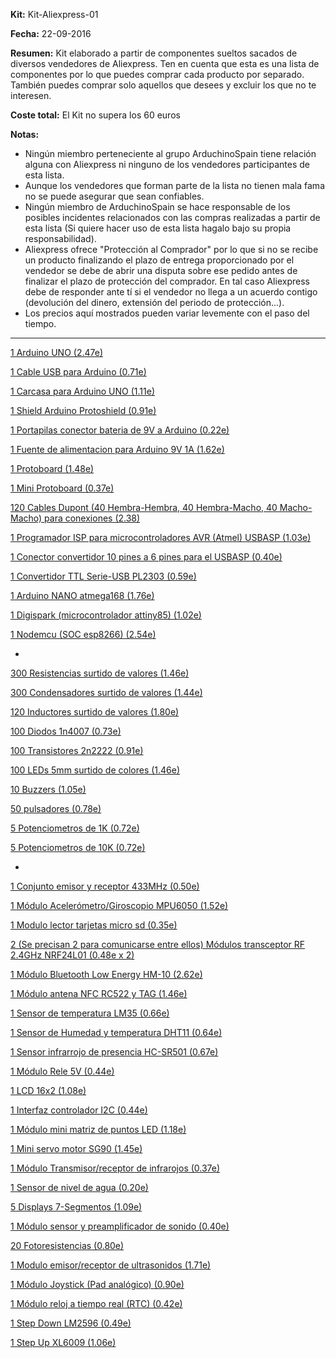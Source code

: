 
**Kit:** Kit-Aliexpress-01


**Fecha:** 22-09-2016



**Resumen:** Kit elaborado a partir de componentes sueltos sacados de diversos vendedores de Aliexpress. Ten en cuenta que esta es una lista de componentes por lo que puedes comprar cada producto por separado. También puedes comprar solo aquellos que desees y excluir los que no te interesen.

**Coste total:** El Kit no supera los 60 euros


**Notas:**

  * Ningún miembro perteneciente al grupo ArduchinoSpain tiene relación alguna con Aliexpress ni ninguno de los vendedores participantes de esta lista.
  * Aunque los vendedores que forman parte de la lista no tienen mala fama no se puede asegurar que sean confiables.
  * Ningún miembro de ArduchinoSpain se hace responsable de los posibles incidentes relacionados con las compras realizadas a partir de esta lista (Si quiere hacer uso de esta lista hagalo bajo su propia responsabilidad).
  * Aliexpress ofrece "Protección al Comprador" por lo que si no se recibe un producto finalizando el plazo de entrega proporcionado por el vendedor se debe de abrir una disputa sobre ese pedido antes de finalizar el plazo de protección del comprador. En tal caso Aliexpress debe de responder ante tí si el vendedor no llega a un acuerdo contigo (devolución del dinero, extensión del periodo de protección...).
  * Los precios aquí mostrados pueden variar levemente con el paso del tiempo.

---

[1 Arduino UNO (2.47e)](https://es.aliexpress.com/item/Free-shipping-high-quality-UNO-R3-MEGA328P-CH340G-for-Arduino-Compatible-NO-USB-CABLE/32247080125.html?spm=2114.17010208.99999999.305.ltEcdv)

[1 Cable USB para Arduino (0.71e)](https://es.aliexpress.com/item/usb-cable-for-arduino-with-UNO-R3-ATMEGA328P-PU-ATMEGA8U2-and-Mega-2560-R3-Mega2560-REV3/32624000858.html?spm=2114.17010208.99999999.461.ltEcdv)

[1 Carcasa para Arduino UNO (1.11e)](https://es.aliexpress.com/item/UNO-R3-Development-board-shell-learning-board-box-free-shipping/32272127617.html?spm=2114.17010208.99999999.494.ltEcdv)

[1 Shield Arduino Protoshield (0.91e)](https://es.aliexpress.com/item/UNO-Proto-Shield-prototype-expansion-board-with-SYB-170-mini-breadboard-based-For-ARDUINO-UNO-ProtoShield/32696375292.html?spm=2114.17010208.99999999.357.ltEcdv)

[1 Portapilas conector bateria de 9V a Arduino (0.22e)](https://es.aliexpress.com/item/2pcs-90-DC-9V-Battery-button-power-plug-for-Arduino-Mega-2560-1280-UNO-R3-132/1638134221.html?spm=2114.17010208.99999999.329.ltEcdv)

[1 Fuente de alimentacion para Arduino 9V 1A (1.62e)](https://es.aliexpress.com/item/AC-100V-240V-Converter-Adapter-DC-9V-1A-Power-Supply-EU-Plug-DC-5-5mm-x/1790751413.html?spm=2114.17010208.99999999.479.ltEcdv)

[1 Protoboard (1.48e)](https://es.aliexpress.com/item/SHIPPING-1pcs-Breadboard-830-Point-PCB-Board-MB-102-MB102-Test-Develop-DIY-kit-nodemcu-raspberri/32647846491.html?spm=2114.17010208.99999999.445.ltEcdv)

[1 Mini Protoboard (0.37e)](https://es.aliexpress.com/item/SYB-170-Mini-Solderless-Prototype-Breadboard-170-Tie-points-for-ATMEGA-PIC-Arduino-UNO-Free-Shipping/32258195960.html?spm=2114.17010208.99999999.482.ltEcdv)

[120 Cables Dupont (40 Hembra-Hembra, 40 Hembra-Macho, 40 Macho-Macho) para conexiones (2.38)](https://es.aliexpress.com/item/Free-shipping-Dupont-line-120pcs-20cm-male-to-male-male-to-female-and-female-to-female/32246786433.html?spm=2114.17010208.99999999.290.ltEcdv)

[1 Programador ISP para microcontroladores AVR (Atmel) USBASP (1.03e)](https://es.aliexpress.com/item/1LOT-New-USBASP-USBISP-AVR-Programmer-USB-ISP-USB-ASP-ATMEGA8-ATMEGA128-Support-Win7-64K/32341688129.html?spm=2114.17010208.99999999.458.ltEcdv)

[1 Conector convertidor 10 pines a 6 pines para el USBASP (0.40e)](https://es.aliexpress.com/item/Free-shipping-50PCS-lot-10-Pin-to-6-Pin-Adapter-Board-for-AVRISP-MKII-USBASP-STK500/1938426858.html?spm=2114.17010208.99999999.467.ltEcdv)

[1 Convertidor TTL Serie-USB PL2303 (0.59e)](https://es.aliexpress.com/item/Free-Shipping-1pcs-PL2303-USB-To-RS232-TTL-Converter-Adapter-Module-with-free-cable-PL2303HX/32246637820.html?spm=2114.17010208.99999999.302.ltEcdv)

[1 Arduino NANO atmega168 (1.76e)](https://es.aliexpress.com/item/Nano-V3-ATmega168-CH340-MicroUSB-Compatible-for-Arduino-Nano-V3/32572993712.html?spm=2114.17010208.99999999.433.ltEcdv)

[1 Digispark (microcontrolador attiny85) (1.02e)](https://es.aliexpress.com/item/1pcs-Digispark-kickstarter-development-board-ATTINY85-module-for-Arduino-usb/32584084654.html?spm=2114.17010208.99999999.405.ltEcdv)

[1 Nodemcu (SOC esp8266) (2.54e)](https://es.aliexpress.com/item/1PCS-Wireless-module-CH340-NodeMcu-V3-Lua-WIFI-Internet-of-Things-development-board-based-ESP8266/32723619934.html?spm=2114.17010208.99999999.451.ltEcdv)

-

[300 Resistencias surtido de valores (1.46e)](https://es.aliexpress.com/item/1Pack-300Pcs-10-1M-Ohm-1-4w-Resistance-1-Metal-Film-Resistor-Resistance-Assortment-Kit-Set/32505894332.html?spm=2114.17010208.99999999.396.ltEcdv)

[300 Condensadores surtido de valores (1.44e)](https://es.aliexpress.com/item/Ceramic-capacitor-2PF-0-1UF-30-valuesX10pcs-300pcs-Electronic-Components-Package-ceramic-capacitor-Assorted-Kit/972757083.html?spm=2114.17010208.99999999.317.ltEcdv)

[120 Inductores surtido de valores (1.80e)](https://es.aliexpress.com/item/color-ring-inductor-assortment-Free-shiiping-0307-1-4W-Inductors-1UH-1MH-12valuesX10pcs-120pcs-Inductors-Assorted/32659330381.html?spm=2114.17010208.99999999.311.ltEcdv)

[100 Diodos 1n4007 (0.73e)](https://es.aliexpress.com/item/Free-Shipping-100pcs-lot-2-0USD-1N4007-1A-1000V-Rectifier-Diode-wholesale-Current-Stock-long-term/32247116271.html?spm=2114.17010208.99999999.284.ltEcdv)

[100 Transistores 2n2222 (0.91e)](https://es.aliexpress.com/item/2n2222-to-92-small-power-triode/1206409208.html?spm=2114.17010208.99999999.420.ltEcdv)

[100 LEDs 5mm surtido de colores (1.46e)](https://es.aliexpress.com/item/100pcs-5mm-LED-diode-Light-Assorted-Kit-DIY-LEDs-Set-White-Yellow-Red-Green-Blue-electronic/32618633084.html?spm=2114.17010208.99999999.414.ltEcdv)

[10 Buzzers (1.05e)](https://es.aliexpress.com/item/5PCS-Lot-Passive-Buzzer-AC-12MM-8-5MM-12085-16R-Resistance-3V-5V-9V-12V-In/32503620431.html?spm=2114.17010208.99999999.411.ltEcdv)

[50 pulsadores (0.78e)](https://es.aliexpress.com/item/50pcs-lot-6x6x8MM-4PIN-G93-Tactile-Tact-Push-Button-Micro-Switch-Direct-Self-Reset-DIP-Top/32668577723.html?spm=2114.17010208.99999999.439.ltEcdv)

[5 Potenciometros de 1K (0.72e)](https://es.aliexpress.com/item/5-pcs-1K-3362-102-Potentiometer-Free-Shipping/32428222276.html?spm=2114.17010208.99999999.269.ltEcdv)

[5 Potenciometros de 10K (0.72e)](https://es.aliexpress.com/item/5-pcs-10K-3362-Potentiometer-103-Potentiometer-Adjustable-Resistance-Best-Sales/32428178783.html?spm=2114.17010208.99999999.266.ltEcdv)

-

[1 Conjunto emisor y receptor 433MHz (0.50e)](https://es.aliexpress.com/item/Free-Shopping-433M-315M-2pair-4PCS-superregenerative-module-wireless-transmitter-module-RF-wireless-receiver-module/32248447888.html?spm=2114.17010208.99999999.278.ltEcdv)

[1 Módulo Acelerómetro/Giroscopio MPU6050 (1.52e)](https://es.aliexpress.com/item/MPU-6050-3-Axis-gyroscope-acce-lerometer-module-3V-5V-compatible-For-Arduino/2035920870.html?spm=2114.17010208.99999999.335.ltEcdv)

[1 Modulo lector tarjetas micro sd (0.35e)](https://es.aliexpress.com/item/Micro-SD-card-mini-TF-card-reader-module-SPI-interfaces-with-level-converter-chip-for/1939404111.html?spm=2114.17010208.99999999.326.ltEcdv)

[2 (Se precisan 2 para comunicarse entre ellos) Módulos transceptor RF 2.4GHz NRF24L01 (0.48e x 2)](https://es.aliexpress.com/item/NRF24L01-NRF24L01-Wireless-Module-2-4G-Wireless-Communication-Module-Upgrade-Module/32649820125.html?spm=2114.17010208.99999999.341.ltEcdv)

[1 Módulo Bluetooth Low Energy HM-10 (2.62e)](https://es.aliexpress.com/item/AT-09-Android-IOS-HM-10-BLE-Bluetooth-4-0-CC2540-CC2541-Serial-Wireless-Module/32677913352.html?spm=2114.17010208.99999999.348.ltEcdv)

[1 Módulo antena NFC RC522 y TAG (1.46e)](https://es.aliexpress.com/item/1PCS-LOT-RFID-module-RC522-Kits-S50-13-56-Mhz-6cm-With-Tags-SPI-Write-Read/32248716249.html?spm=2114.17010208.99999999.296.ltEcdv)

[1 Sensor de temperatura LM35 (0.66e)](https://es.aliexpress.com/item/Precision-Centigrade-Temperature-Sensors-LM35-LM35DZ-TO92-TO-92/32692568096.html?spm=2114.17010208.99999999.354.ltEcdv)

[1 Sensor de Humedad y temperatura DHT11 (0.64e)](https://es.aliexpress.com/item/Free-Shipping-10pcs-lot-DHT11-DHT-11-DIP-4-Digital-Temperature-And-Humidity-Sensor-100-New/32246798214.html?spm=2114.17010208.99999999.281.ltEcdv)

[1 Sensor infrarrojo de presencia HC-SR501 (0.67e)](https://es.aliexpress.com/item/Free-Shipping-HC-SR501-Adjust-Infrared-IR-Pyroelectric-Infrared-PIR-module-Motion-Sensor-Detector-Module-We/32519303005.html?spm=2114.17010208.99999999.369.ltEcdv)

[1 Módulo Rele 5V (0.44e)](https://es.aliexpress.com/item/Free-Shipping-5pcs-lot-1-Channel-Isolated-5V-Relay-Module-Coupling-For-Arduino-PIC-AVR-DSP/32246609435.html?spm=2114.17010208.99999999.287.ltEcdv)

[1 LCD 16x2 (1.08e)](https://es.aliexpress.com/item/Free-shipping-5PCS-LCD-1602-blue-screen-Character-LCD-Display-Module-Blue-Blacklight-New-16X2-New/32247140042.html?spm=2114.17010208.99999999.299.ltEcdv)

[1 Interfaz controlador I2C (0.44e)](https://es.aliexpress.com/item/IIC-I2C-Interface-LCD1602-2004-LCD-Adapter-Plate-for-Arduino-Free-Shipping-Dropshipping/1362338996.html?spm=2114.17010208.99999999.323.ltEcdv)

[1 Módulo mini matriz de puntos LED (1.18e)](https://es.aliexpress.com/item/MAX7219-dot-matrix-module-microcontroller-module-control-module-display-module-finished-goods/32549945485.html?spm=2114.17010208.99999999.351.ltEcdv)

[1 Mini servo motor SG90 (1.45e)](https://es.aliexpress.com/item/SG90-9g-Mini-Micro-Servo-For-RC-Helicopter-Model-Airplanes-Mini-Steering-Gear-Micro-Servo/32668267602.html?spm=2114.17010208.99999999.375.ltEcdv)

[1 Módulo Transmisor/receptor de infrarojos (0.37e)](https://es.aliexpress.com/item/Free-shipping-IR-Infrared-Obstacle-Avoidance-Sensor-Module-for-Arduino-Smart-Car-Robot-3-wire-Reflective/32321972583.html?spm=2114.17010208.99999999.381.ltEcdv)

[1 Sensor de nivel de agua (0.20e)](https://es.aliexpress.com/item/1PCS-LOT-Water-Level-Sensor-Water-Sensor-for-For-ARDUINO-water-droplet-detection-depth/1172925169.html?spm=2114.17010208.99999999.387.ltEcdv)

[5 Displays 7-Segmentos (1.09e)](https://es.aliexpress.com/item/New-5Pcs-Lot-0-56-inch-1-Bit-7-Segment-Red-LED-Display-Digital-Tube-Plastic/32589548502.html?spm=2114.17010208.99999999.393.ltEcdv)

[1 Módulo sensor y preamplificador de sonido (0.40e)](https://es.aliexpress.com/item/Wholesale-Sound-Detection-Sensor-Module-Sound-Sensor-Intelligent-Vehicle-For-Arduino/32596616827.html?spm=2114.17010208.99999999.402.ltEcdv)

[20 Fotoresistencias (0.80e)](https://es.aliexpress.com/item/20pcs-5mm-Photoconductive-Resistance-5516-Light-Dependent-Resistor-LDR-Photoresistor-Photoelectric-Switch-Photodetector-Pack/32619571753.html?spm=2114.17010208.99999999.426.ltEcdv)

[1 Modulo emisor/receptor de ultrasonidos (1.71e)](https://es.aliexpress.com/item/HY-SRF05-Ultrasonic-Distance-Module-Sensor-for-Arduino-UNO-R3-MEGA2560-Free-Shipping/32378664917.html?spm=2114.17010208.99999999.473.ltEcdv)

[1 Módulo Joystick (Pad analógico) (0.90e)](https://es.aliexpress.com/item/joystich-Module-for-Arduino-UNO/32400709457.html?spm=2114.17010208.99999999.500.ltEcdv)

[1 Módulo reloj a tiempo real (RTC) (0.42e)](https://es.aliexpress.com/item/Hot-Sale-Smart-Electronics-Integrated-Circuit-DS1302-Real-Time-Clock-Module-for-arduino-Development-Board-Diy/32316287195.html?spm=2114.17010208.99999999.506.ltEcdv)

[1 Step Down LM2596 (0.49e)](https://es.aliexpress.com/item/DC-DC-Buck-Converter-Step-Down-Module-LM2596-Power-Supply-Output-1-23V-30V/32246882222.html?spm=2114.17010208.99999999.275.ltEcdv)

[1 Step Up XL6009 (1.06e)](https://es.aliexpress.com/item/XL6009-Boost-Converter-Step-Up-Adjustable-15W-5-32V-to-5-50V-DC-DC-Power-Supply/32625458625.html?spm=2114.17010208.99999999.263.ltEcdv)

